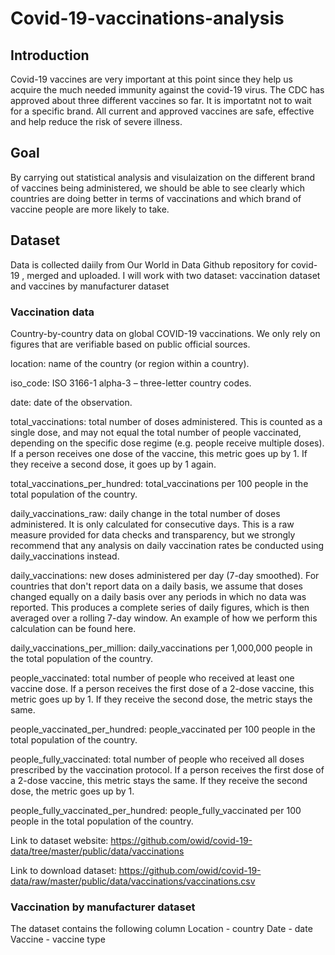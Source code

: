 # Covid-19-vaccinations-analysis

## Introduction

Covid-19 vaccines are very important at this point since they help us acquire the much needed immunity against the covid-19 virus.  The CDC has approved about three different vaccines so far. It is importatnt not to wait for a specific brand. All current and approved vaccines are safe, effective and help reduce the risk of severe illness.

## Goal

By carrying out statistical analysis and visulaization on the different brand of vaccines being administered, we should be able to see clearly which countries are doing better in terms of vaccinations and which brand of vaccine people are more likely to take.

## Dataset
Data is collected daiily from Our World in Data Github repository for covid-19 , merged and uploaded. I will work with two dataset: vaccination dataset and vaccines by manufacturer dataset

### Vaccination data
Country-by-country data on global COVID-19 vaccinations. We only rely on figures that are verifiable based on public official sources.

location: name of the country (or region within a country).

iso_code: ISO 3166-1 alpha-3 – three-letter country codes.

date: date of the observation.

total_vaccinations: total number of doses administered. This is counted as a single dose, and may not equal the total number of people vaccinated, depending on the specific dose regime (e.g. people receive multiple doses). If a person receives one dose of the vaccine, this metric goes up by 1. If they receive a second dose, it goes up by 1 again.

total_vaccinations_per_hundred: total_vaccinations per 100 people in the total population of the country.

daily_vaccinations_raw: daily change in the total number of doses administered. It is only calculated for consecutive days. This is a raw measure provided for data checks and transparency, but we strongly recommend that any analysis on daily vaccination rates be conducted using daily_vaccinations instead.

daily_vaccinations: new doses administered per day (7-day smoothed). For countries that don't report data on a daily basis, we assume that doses changed equally on a daily basis over any periods in which no data was reported. This produces a complete series of daily figures, which is then averaged over a rolling 7-day window. An example of how we perform this calculation can be found here.

daily_vaccinations_per_million: daily_vaccinations per 1,000,000 people in the total population of the country.

people_vaccinated: total number of people who received at least one vaccine dose. If a person receives the first dose of a 2-dose vaccine, this metric goes up by 1. If they receive the second dose, the metric stays the same.

people_vaccinated_per_hundred: people_vaccinated per 100 people in the total population of the country.

people_fully_vaccinated: total number of people who received all doses prescribed by the vaccination protocol. If a person receives the first dose of a 2-dose vaccine, this metric stays the same. If they receive the second dose, the metric goes up by 1.

people_fully_vaccinated_per_hundred: people_fully_vaccinated per 100 people in the total population of the country.

Link to dataset website: https://github.com/owid/covid-19-data/tree/master/public/data/vaccinations

Link to download dataset: https://github.com/owid/covid-19-data/raw/master/public/data/vaccinations/vaccinations.csv

### Vaccination by manufacturer dataset
The dataset contains the following column
Location - country
Date - date
Vaccine - vaccine type

